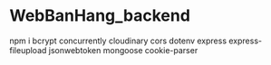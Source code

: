 # WebBanHang_backend
npm i bcrypt concurrently cloudinary cors dotenv express express-fileupload jsonwebtoken mongoose cookie-parser
